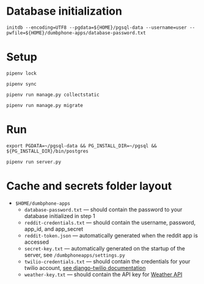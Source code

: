 # Database initialization

```
initdb --encoding=UTF8 --pgdata=${HOME}/pgsql-data --username=user --pwfile=${HOME}/dumbphone-apps/database-password.txt
```

# Setup

```
pipenv lock
```

```
pipenv sync
```

```
pipenv run manage.py collectstatic
```

```
pipenv run manage.py migrate
```

# Run

```
export PGDATA=~/pgsql-data && PG_INSTALL_DIR=~/pgsql && ${PG_INSTALL_DIR}/bin/postgres
```

```
pipenv run server.py
```

# Cache and secrets folder layout

- `$HOME/dumbphone-apps`
    - `database-password.txt` &mdash; should contain the password to your database initialized in step 1
    - `reddit-credentials.txt` &mdash; should contain the username, password, app_id, and app_secret
    - `reddit-token.json` &mdash; automatically generated when the reddit app is accessed
    - `secret-key.txt` &mdash; automatically generated on the startup of the server, see `/dumbphoneapps/settings.py`
    - `twilio-credentials.txt` &mdash; should contain the credentials for your twilio account, [see django-twilio documentation](https://django-twilio.readthedocs.io/en/latest/settings.html)
    - `weather-key.txt` &mdash; should contain the API key for [Weather API](https://weatherapi.com/) 